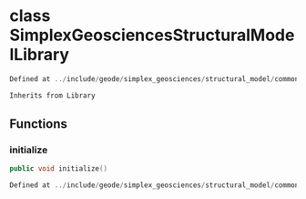 # class SimplexGeosciencesStructuralModelLibrary

```cpp
Defined at ../include/geode/simplex_geosciences/structural_model/common.h#13
```

```cpp
Inherits from Library
```



## Functions

### initialize

```cpp
public void initialize()
```

```cpp
Defined at ../include/geode/simplex_geosciences/structural_model/common.h#13
```




